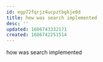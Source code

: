 ```yaml
---
id: egp72fqrjz4ucpztbgkje0d
title: how was search implemented
desc: ''
updated: 1686743332171
created: 1686742251514
---
```


how was search implemented